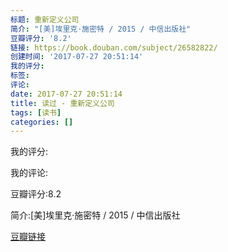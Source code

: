 ```yaml
---
标题: 重新定义公司
简介: "[美]埃里克·施密特 / 2015 / 中信出版社"
豆瓣评分: '8.2'
链接: https://book.douban.com/subject/26582822/
创建时间: '2017-07-27 20:51:14'
我的评分:
标签:
评论:
date: 2017-07-27 20:51:14
title: 读过 - 重新定义公司
tags: [读书]
categories: []
---
```


我的评分:

我的评论:

豆瓣评分:8.2

简介:[美]埃里克·施密特 / 2015 / 中信出版社

[豆瓣链接](https://book.douban.com/subject/26582822/)

